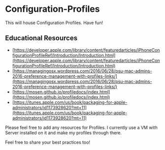 # Configuration-Profiles
This will house Configuration Profiles. Have fun!

## Educational Resources

* [https://developer.apple.com/library/content/featuredarticles/iPhoneConfigurationProfileRef/Introduction/Introduction.html](https://developer.apple.com/library/content/featuredarticles/iPhoneConfigurationProfileRef/Introduction/Introduction.html)
* [https://managingosx.wordpress.com/2016/06/28/psu-mac-admins-2016-preference-management-with-profiles-links/](https://managingosx.wordpress.com/2016/06/28/psu-mac-admins-2016-preference-management-with-profiles-links/)
* [https://mosen.github.io/profiledocs/index.html](https://mosen.github.io/profiledocs/index.html)
* [https://itunes.apple.com/us/book/packaging-for-apple-administrators/id1173928620?mt=11](https://itunes.apple.com/us/book/packaging-for-apple-administrators/id1173928620?mt=11)

Please feel free to add any resources for Profiles.  I currently use a VM with Server installed on it and make my profiles through there.  

Feel free to share your best practices too!
